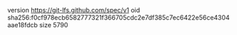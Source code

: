 version https://git-lfs.github.com/spec/v1
oid sha256:f0cf978ecb6582777321f366705cdc2e7df385c7ec6422e56ce4304aae18fdcb
size 5790
